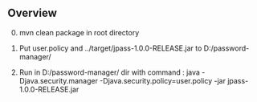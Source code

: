 Overview
--------
0. mvn clean package in root directory

1. Put user.policy and ../target/jpass-1.0.0-RELEASE.jar to D:/password-manager/

2. Run in D:/password-manager/ dir with command : java  -Djava.security.manager -Djava.security.policy=user.policy -jar jpass-1.0.0-RELEASE.jar
